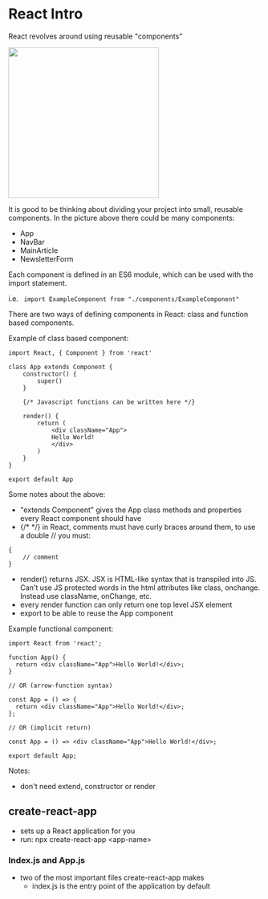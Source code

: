 # React Intro

React revolves around using reusable "components" 

<img src="https://cdn.statically.io/gh/TheOdinProject/curriculum/284f0cdc998be7e4751e29e8458323ad5d320303/javascript/react-js/react-introduction/imgs/00.png" style="width:300px">

It is good to be thinking about dividing your project into small, reusable components. In the picture above there could be many components:
- App
- NavBar
- MainArticle
- NewsletterForm

Each component is defined in an ES6 module, which can be used with the import statement. 

i.e. ``` import ExampleComponent from "./components/ExampleComponent"```

There are two ways of defining components in React: class and function based components.

Example of class based component:

```
import React, { Component } from 'react'

class App extends Component {
    constructor() {
        super()
    }

    {/* Javascript functions can be written here */}

    render() {
        return (
            <div className="App">
            Hello World!
            </div>
        )
    }
}

export default App
```

Some notes about the above:
- "extends Component" gives the App class methods and properties every React component should have
- {/* */} in React, comments must have curly braces around them, to use a double // you must:
```
{
    // comment
}
```
- render() returns JSX. JSX is HTML-like syntax that is transpiled into JS. Can't use JS protected words in the html attributes like class, onchange. Instead use className, onChange, etc.
- every render function can only return one top level JSX element
- export to be able to reuse the App component

Example functional component:

```
import React from 'react';

function App() {
  return <div className="App">Hello World!</div>;
}

// OR (arrow-function syntax)

const App = () => {
  return <div className="App">Hello World!</div>;
};

// OR (implicit return)

const App = () => <div className="App">Hello World!</div>;

export default App;
```

Notes: 
- don't need extend, constructor or render

<h2>create-react-app</h2>

- sets up a React application for you
- run: npx create-react-app \<app-name>

<h3>Index.js and App.js</h3>

- two of the most important files create-react-app makes
    - index.js is the entry point of the application by default